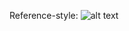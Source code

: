 Reference-style: 
![alt text][logo]

[logo]: [http://ecx.images-amazon.com/images/I/51JtltOJPVL._SX353_BO1,204,203,200_.jpg|width=300px] "Logo Title Text 2"
